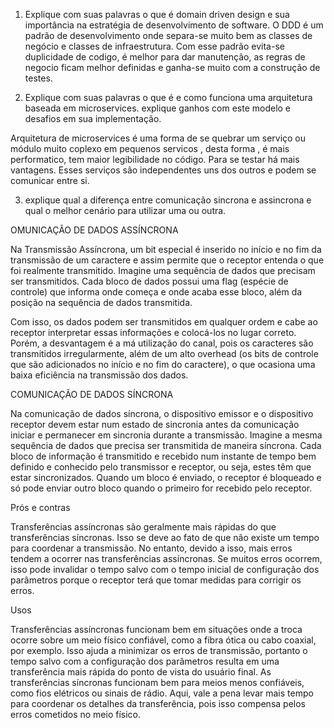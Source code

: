 1) Explique com suas palavras o que é domain driven design e sua importância na estratégia de desenvolvimento de software.
O DDD é um padrão de desenvolvimento onde separa-se muito bem as classes de negócio e classes de infraestrutura. Com esse padrão evita-se duplicidade de codigo, é melhor para dar manutenção, as regras de negocio ficam melhor definidas e ganha-se muito com a construção de testes.
     
2) Explique com suas palavras o que é e como funciona uma arquitetura baseada em microservices. explique ganhos com este modelo e desafios em sua implementação.

Arquitetura de microservices é uma forma de se quebrar um serviço ou módulo muito coplexo em pequenos servicos , desta forma , é mais performatico, tem maior legibilidade no código. Para se testar há mais vantagens. Esses serviços são independentes uns dos outros e podem se comunicar entre si.


3) explique qual a diferença entre comunicação sincrona e assincrona e qual o melhor cenário para utilizar uma ou outra.


OMUNICAÇÃO DE DADOS ASSÍNCRONA

Na Transmissão Assíncrona, um bit especial é inserido no início e no fim da transmissão de um caractere e assim permite que o receptor entenda o que foi realmente transmitido. Imagine uma sequência de dados que precisam ser transmitidos. Cada bloco de dados possui uma flag (espécie de controle) que informa onde começa e onde acaba esse bloco, além da posição na sequência de dados transmitida.

Com isso, os dados podem ser transmitidos em qualquer ordem e cabe ao receptor interpretar essas informações e colocá-los no lugar correto. Porém, a desvantagem é a má utilização do canal, pois os caracteres são transmitidos irregularmente, além de um alto overhead (os bits de controle que são adicionados no início e no fim do caractere), o que ocasiona uma baixa eficiência na transmissão dos dados.

COMUNICAÇÃO DE DADOS SÍNCRONA

Na comunicação de dados síncrona, o dispositivo emissor e o dispositivo receptor devem estar num estado de sincronia antes da comunicação iniciar e permanecer em sincronia durante a transmissão. Imagine a mesma sequência de dados que precisa ser transmitida de maneira síncrona. Cada bloco de informação é transmitido e recebido num instante de tempo bem definido e conhecido pelo transmissor e receptor, ou seja, estes têm que estar sincronizados. Quando um bloco é enviado, o receptor é bloqueado e só pode enviar outro bloco quando o primeiro for recebido pelo receptor.

Prós e contras

Transferências assíncronas são geralmente mais rápidas do que transferências síncronas. Isso se deve ao fato de que não existe um tempo para coordenar a transmissão. No entanto, devido a isso, mais erros tendem a ocorrer nas transferências assíncronas. Se muitos erros ocorrem, isso pode invalidar o tempo salvo com o tempo inicial de configuração dos parâmetros porque o receptor terá que tomar medidas para corrigir os erros.

Usos

Transferências assíncronas funcionam bem em situações onde a troca ocorre sobre um meio físico confiável, como a fibra ótica ou cabo coaxial, por exemplo. Isso ajuda a minimizar os erros de transmissão, portanto o tempo salvo com a configuração dos parâmetros resulta em uma transferência mais rápida do ponto de vista do usuário final. As transferências síncronas funcionam bem para meios menos confiáveis, como fios elétricos ou sinais de rádio. Aqui, vale a pena levar mais tempo para coordenar os detalhes da transferência, pois isso compensa pelos erros cometidos no meio físico.
